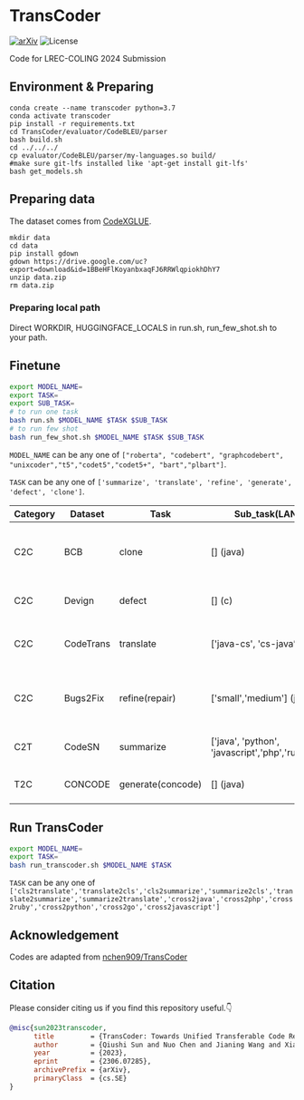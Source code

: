 # TransCoder


[![arXiv](https://img.shields.io/badge/arXiv-2306.07285-b31b1b.svg)](https://arxiv.org/abs/2306.07285) 
![License](https://img.shields.io/badge/License-MIT-blue)


Code for LREC-COLING 2024 Submission

## Environment & Preparing

```shell
conda create --name transcoder python=3.7
conda activate transcoder
pip install -r requirements.txt
cd TransCoder/evaluator/CodeBLEU/parser
bash build.sh
cd ../../../
cp evaluator/CodeBLEU/parser/my-languages.so build/
#make sure git-lfs installed like 'apt-get install git-lfs'
bash get_models.sh
```

## Preparing data

The dataset comes from [CodeXGLUE](https://github.com/microsoft/CodeXGLUE).

```shell
mkdir data
cd data
pip install gdown
gdown https://drive.google.com/uc?export=download&id=1BBeHFlKoyanbxaqFJ6RRWlqpiokhDhY7
unzip data.zip
rm data.zip
```

### Preparing local path

Direct WORKDIR, HUGGINGFACE_LOCALS in run.sh, run_few_shot.sh to your path.

## Finetune

```bash
export MODEL_NAME=
export TASK=
export SUB_TASK=
# to run one task
bash run.sh $MODEL_NAME $TASK $SUB_TASK
# to run few shot
bash run_few_shot.sh $MODEL_NAME $TASK $SUB_TASK
```

  `MODEL_NAME` can be any one of `["roberta", "codebert", "graphcodebert", "unixcoder","t5","codet5","codet5+", "bart","plbart"]`.

  `TASK` can be any one of `['summarize', 'translate', 'refine', 'generate', 'defect', 'clone']`. 

| Category | Dataset   | Task              | Sub_task(LANG)                                     | Type           | Category | Description                                                                                                                  |
| -------- | --------- | ----------------- | -------------------------------------------------- | -------------- | -------- | ---------------------------------------------------------------------------------------------------------------------------- |
| C2C      | BCB       | clone             | [] (java)                                          | bi-directional | encoder  | code summarization task on[CodeSearchNet](https://arxiv.org/abs/1909.09436) data with six PLs                                   |
| C2C      | Devign    | defect            | [] (c)                                             | bi-directional | encoder  | text-to-code generation on[Concode](https://aclanthology.org/D18-1192.pdf) data                                                 |
| C2C      | CodeTrans | translate         | ['java-cs', 'cs-java’]                            | end2end        | en2de    | code-to-code translation between[Java and C#](https://arxiv.org/pdf/2102.04664.pdf)                                             |
| C2C      | Bugs2Fix  | refine(repair)    | ['small','medium'] (java)                          | end2end        | en2de    | code refinement on[code repair data](https://arxiv.org/pdf/1812.08693.pdf) with small/medium functions                          |
| C2T      | CodeSN    | summarize         | ['java', 'python', 'javascript','php','ruby','go'] | end2end        | en2de    | code defect detection in[C/C++ data](https://proceedings.neurips.cc/paper/2019/file/49265d2447bc3bbfe9e76306ce40a31f-Paper.pdf) |
| T2C      | CONCODE   | generate(concode) | [] (java)                                          | end2end        | en2de    | code clone detection in[Java data](https://arxiv.org/pdf/2002.08653.pdf)TransCoder                                              |

## Run TransCoder

```bash
export MODEL_NAME=
export TASK=
bash run_transcoder.sh $MODEL_NAME $TASK 
```

`TASK` can be any one of `['cls2translate','translate2cls','cls2summarize','summarize2cls','translate2summarize','summarize2translate','cross2java','cross2php','cross2ruby','cross2python','cross2go','cross2javascript']`

##  Acknowledgement
Codes are adapted from [nchen909/TransCoder](https://github.com/nchen909/TransCoder)

## Citation

Please consider citing us if you find this repository useful.👇

```bibtex
@misc{sun2023transcoder,
      title         = {TransCoder: Towards Unified Transferable Code Representation Learning Inspired by Human Skills}, 
      author        = {Qiushi Sun and Nuo Chen and Jianing Wang and Xiang Li and Ming Gao},
      year          = {2023},
      eprint        = {2306.07285},
      archivePrefix = {arXiv},
      primaryClass  = {cs.SE}
}
```
